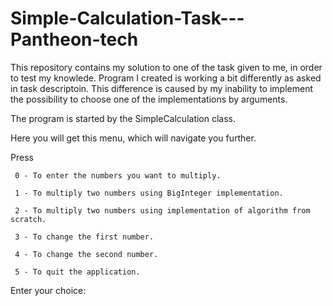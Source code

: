 # Simple-Calculation-Task---Pantheon-tech

This repository contains my solution to one of the task given to me, in order to test my knowlede.
Program I created is working a bit differently as asked in task descriptoin. This difference is caused by my inability to implement the possibility to choose one of the implementations by arguments.

The program is started by the SimpleCalculation class.

Here you will get this menu, which will navigate you further.


Press 

	 0 - To enter the numbers you want to multiply.
   
	 1 - To multiply two numbers using BigInteger implementation.
   
	 2 - To multiply two numbers using implementation of algorithm from scratch.
   
	 3 - To change the first number.
   
	 4 - To change the second number.
   
	 5 - To quit the application.
   

Enter your choice: 
